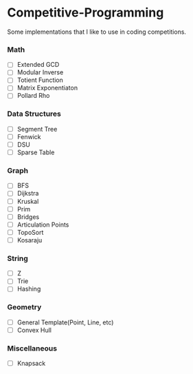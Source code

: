 # Competitive-Programming
Some implementations that I like to use in coding competitions.

### Math
- [ ] Extended GCD
- [ ] Modular Inverse
- [ ] Totient Function
- [ ] Matrix Exponentiaton
- [ ] Pollard Rho

### Data Structures
- [ ] Segment Tree
- [ ] Fenwick
- [ ] DSU
- [ ] Sparse Table

### Graph
- [ ] BFS
- [ ] Dijkstra
- [ ] Kruskal
- [ ] Prim
- [ ] Bridges
- [ ] Articulation Points
- [ ] TopoSort
- [ ] Kosaraju

### String
- [ ] Z
- [ ] Trie
- [ ] Hashing

### Geometry
- [ ] General Template(Point, Line, etc)
- [ ] Convex Hull

### Miscellaneous
- [ ] Knapsack
